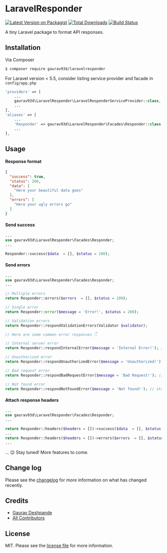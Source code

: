 
# LaravelResponder

[![Latest Version on Packagist][ico-version]][link-packagist]
[![Total Downloads][ico-downloads]][link-downloads]
[![Build Status][ico-travis]][link-travis]

A tiny Laravel package to format API responses.

## Installation

Via Composer

``` bash
$ composer require gaurav93d/laravelresponder
```

For Laravel version < 5.5, consider listing service provider and facade in `config/app.php`

``` php
'providers' => [
    ...
    gaurav93d\LaravelResponder\LaravelResponderServiceProvider::class,
    ...
],
'aliases' => [
    ...
    'Responder' => gaurav93d\LaravelResponder\Facades\Responder::class,
    ...
],
```  

## Usage

#### Response format

``` json
{
  "success": true,
  "status": 200,
  "data": [
    "Here your beautiful data goes"
  ],
  "errors": [
    "Here your ugly errors go"
  ]
}
```

#### Send success

``` php
...
use gaurav93d\LaravelResponder\Facades\Responder;
...

Responder::success($data  = [], $status = 200);
```

#### Send errors

``` php
...
use gaurav93d\LaravelResponder\Facades\Responder;
...

// Multiple errors
return Responder::errors($errors  = [], $status = 200);

// Single error
return Responder::error($message = 'Error!', $status = 200);

// Validation errors
return Responder::respondValidationErrors(Validator $validator);

// Here are some comman error responses 👇

// Internal server error
return Responder::respondInternalError($message = 'Internal Error!'); // status = 500

// Unauthorized error
return Responder::respondUnauthorizedError($message = 'Unauthorized!'); // status = 401

// Bad request error
return Responder::respondBadRequestError($message = 'Bad Request!'); // status = 400

// Not found error
return Responder::respondNotFoundError($message = 'Not found!'); // status = 404
```

#### Attach response headers

``` php
...
use gaurav93d\LaravelResponder\Facades\Responder;
...

return Responder::headers($headers = [])->success($data  = [], $status = 200);
...
return Responder::headers($headers = [])->errors($errors  = [], $status = 200);
...
```

... :wink: Stay tuned! More features to come.

## Change log

Please see the [changelog](changelog.md) for more information on what has changed recently.

## Credits

- [Gaurav Deshpande](https://github.com/93gaurav93)
- [All Contributors][link-contributors]

## License

MIT. Please see the [license file](license.md) for more information.

[ico-version]: https://img.shields.io/packagist/v/gaurav93d/laravelresponder.svg?style=flat-square
[ico-downloads]: https://img.shields.io/packagist/dt/gaurav93d/laravelresponder.svg?style=flat-square
[ico-travis]: https://img.shields.io/travis/gaurav93d/laravelresponder/master.svg?style=flat-square
[ico-styleci]: https://styleci.io/repos/12345678/shield

[link-packagist]: https://packagist.org/packages/gaurav93d/laravelresponder
[link-downloads]: https://packagist.org/packages/gaurav93d/laravelresponder
[link-travis]: https://travis-ci.org/gaurav93d/laravelresponder
[link-styleci]: https://styleci.io/repos/12345678
[link-author]: https://github.com/gaurav93d
[link-contributors]: ../../contributors
